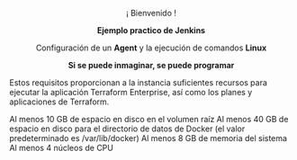 <p align="center">¡ Bienvenido !</p>
<p align="center"><b>Ejemplo practico de Jenkins</b></p>
<p align="center"><a>Configuración de un <b>Agent</b> y la ejecución de comandos <b>Linux</b></a></p>
<p align="center"><b>Si se puede inmaginar, se puede programar</b></p>


Estos requisitos proporcionan a la instancia suficientes recursos para ejecutar la aplicación Terraform Enterprise, así como los planes y aplicaciones de Terraform.

Al menos 10 GB de espacio en disco en el volumen raíz
Al menos 40 GB de espacio en disco para el directorio de datos de Docker (el valor predeterminado es /var/lib/docker)
Al menos 8 GB de memoria del sistema
Al menos 4 núcleos de CPU
